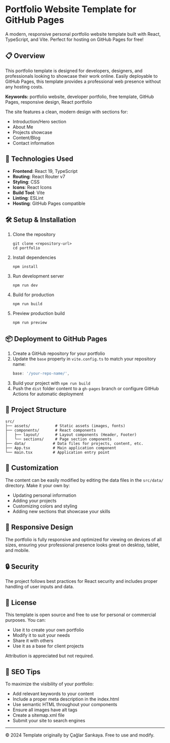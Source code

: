 # Portfolio Website Template for GitHub Pages

A modern, responsive personal portfolio website template built with React, TypeScript, and Vite. Perfect for hosting on GitHub Pages for free!

## 📋 Overview

This portfolio template is designed for developers, designers, and professionals looking to showcase their work online. Easily deployable to GitHub Pages, this template provides a professional web presence without any hosting costs.

**Keywords:** portfolio website, developer portfolio, free template, GitHub Pages, responsive design, React portfolio

The site features a clean, modern design with sections for:

- Introduction/Hero section
- About Me
- Projects showcase
- Content/Blog
- Contact information

## 🚀 Technologies Used

- **Frontend**: React 19, TypeScript
- **Routing**: React Router v7
- **Styling**: CSS
- **Icons**: React Icons
- **Build Tool**: Vite
- **Linting**: ESLint
- **Hosting**: GitHub Pages compatible

## 🛠️ Setup & Installation

1. Clone the repository
   ```
   git clone <repository-url>
   cd portfolio
   ```

2. Install dependencies
   ```
   npm install
   ```

3. Run development server
   ```
   npm run dev
   ```

4. Build for production
   ```
   npm run build
   ```

5. Preview production build
   ```
   npm run preview
   ```

## 📦 Deployment to GitHub Pages

1. Create a GitHub repository for your portfolio
2. Update the `base` property in `vite.config.ts` to match your repository name:
   ```ts
   base: '/your-repo-name/',
   ```
3. Build your project with `npm run build`
4. Push the `dist` folder content to a `gh-pages` branch or configure GitHub Actions for automatic deployment

## 📁 Project Structure

```
src/
├── assets/           # Static assets (images, fonts)
├── components/       # React components
│   ├── layout/       # Layout components (Header, Footer)
│   └── sections/     # Page section components
├── data/            # Data files for projects, content, etc.
├── App.tsx          # Main application component
└── main.tsx         # Application entry point
```

## 🔧 Customization

The content can be easily modified by editing the data files in the `src/data/` directory. Make it your own by:

- Updating personal information
- Adding your projects
- Customizing colors and styling
- Adding new sections that showcase your skills

## 📱 Responsive Design

The portfolio is fully responsive and optimized for viewing on devices of all sizes, ensuring your professional presence looks great on desktop, tablet, and mobile.

## 🔒 Security

The project follows best practices for React security and includes proper handling of user inputs and data.

## 📄 License

This template is open source and free to use for personal or commercial purposes. You can:
- Use it to create your own portfolio
- Modify it to suit your needs
- Share it with others
- Use it as a base for client projects

Attribution is appreciated but not required.

## 🌟 SEO Tips

To maximize the visibility of your portfolio:
- Add relevant keywords to your content
- Include a proper meta description in the index.html
- Use semantic HTML throughout your components
- Ensure all images have alt tags
- Create a sitemap.xml file
- Submit your site to search engines

---

© 2024 Template originally by Çağlar Sarıkaya. Free to use and modify.
